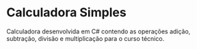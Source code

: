 # Calculadora Simples
Calculadora desenvolvida em C# contendo as operações adição, subtração, divisão e multiplicação para o curso técnico.
